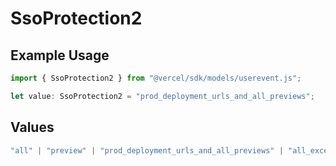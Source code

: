 # SsoProtection2

## Example Usage

```typescript
import { SsoProtection2 } from "@vercel/sdk/models/userevent.js";

let value: SsoProtection2 = "prod_deployment_urls_and_all_previews";
```

## Values

```typescript
"all" | "preview" | "prod_deployment_urls_and_all_previews" | "all_except_custom_domains"
```